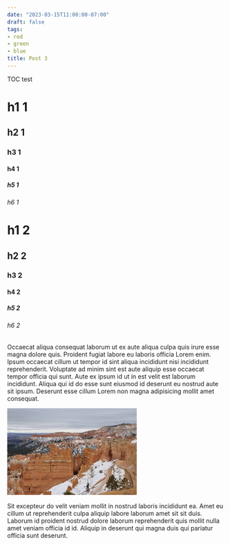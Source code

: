 ```yaml
---
date: "2023-03-15T11:00:00-07:00"
draft: false
tags:
- red
- green
- blue
title: Post 3
---
```


TOC test

# h1 1
## h2 1
### h3 1
#### h4 1
##### h5 1
###### h6 1

# h1 2
## h2 2
### h3 2
#### h4 2
##### h5 2
###### h6 2

Occaecat aliqua consequat laborum ut ex aute aliqua culpa quis irure esse magna dolore quis. Proident fugiat labore eu laboris officia Lorem enim. Ipsum occaecat cillum ut tempor id sint aliqua incididunt nisi incididunt reprehenderit. Voluptate ad minim sint est aute aliquip esse occaecat tempor officia qui sunt. Aute ex ipsum id ut in est velit est laborum incididunt. Aliqua qui id do esse sunt eiusmod id deserunt eu nostrud aute sit ipsum. Deserunt esse cillum Lorem non magna adipisicing mollit amet consequat.

![Bryce Canyon National Park](bryce-canyon.jpg)

Sit excepteur do velit veniam mollit in nostrud laboris incididunt ea. Amet eu cillum ut reprehenderit culpa aliquip labore laborum amet sit sit duis. Laborum id proident nostrud dolore laborum reprehenderit quis mollit nulla amet veniam officia id id. Aliquip in deserunt qui magna duis qui pariatur officia sunt deserunt.
